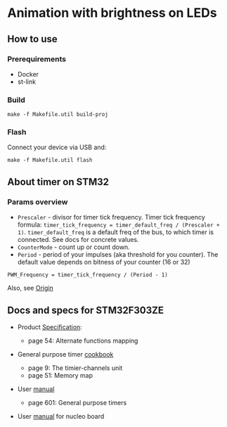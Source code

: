 # Animation with brightness on LEDs

## How to use 

### Prerequirements

- Docker
- st-link

### Build 

```
make -f Makefile.util build-proj
```

### Flash
Connect your device via USB and:
```
make -f Makefile.util flash
```


## About timer on STM32
### Params overview
- `Prescaler` - divisor for timer tick frequency.
  Timer tick frequency formula: `timer_tick_frequency = timer_default_freq / (Prescaler + 1)`.
  `timer_default_freq` is a default freq of the bus, to which timer is connected. See docs for concrete values.
- `CounterMode` - count up or count down.
- `Period` - period of your impulses (aka threshold for you counter). The default value depends on bitness of your counter (16 or 32)

```
PWM_Frequency = timer_tick_frequency / (Period - 1)
```

Also, see [Origin](https://stm32f4-discovery.net/2014/05/stm32f4-stm32f429-discovery-pwm-tutorial/)

## Docs and specs for STM32F303ZE

- Product [Specification](https://www.st.com/resource/en/datasheet/stm32f303ze.pdf):
  - page 54: Alternate functions mapping

- General purpose timer [cookbook](https://www.st.com/content/ccc/resource/technical/document/application_note/group0/91/01/84/3f/7c/67/41/3f/DM00236305/files/DM00236305.pdf/jcr:content/translations/en.DM00236305.pdf)
  - page 9: The timier-channels unit
  - page 51: Memory map

- User [manual](https://www.st.com/content/ccc/resource/technical/document/reference_manual/4a/19/6e/18/9d/92/43/32/DM00043574.pdf/files/DM00043574.pdf/jcr:content/translations/en.DM00043574.pdf)
  - page 601: General purpose timers

- User [manual](https://www.st.com/content/ccc/resource/technical/document/user_manual/1b/03/1b/b4/88/20/4e/cd/DM00105928.pdf/files/DM00105928.pdf/jcr:content/translations/en.DM00105928.pdf) for nucleo board

